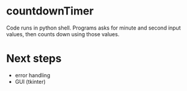 # countdownTimer
Code runs in python shell. Programs asks for minute and second input values, then counts down using those values.

# Next steps
- error handling
- GUI (tkinter)


